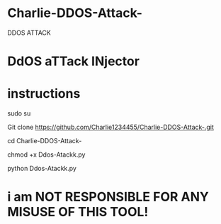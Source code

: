 # Charlie-DDOS-Attack-
DDOS ATTACK
# DdOS aTTack INjector #
# instructions #
sudo su 

Git clone https://github.com/Charlie1234455/Charlie-DDOS-Attack-.git 


cd  Charlie-DDOS-Attack- 

chmod +x Ddos-Atackk.py 


python Ddos-Atackk.py 

# i am NOT RESPONSIBLE FOR ANY MISUSE OF THIS TOOL! #

